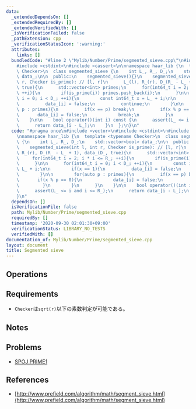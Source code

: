 ```yaml
---
data:
  _extendedDependsOn: []
  _extendedRequiredBy: []
  _extendedVerifiedWith: []
  _isVerificationFailed: false
  _pathExtension: cpp
  _verificationStatusIcon: ':warning:'
  attributes:
    links: []
  bundledCode: "#line 2 \"Mylib/Number/Prime/segmented_sieve.cpp\"\n#include <vector>\n\
    #include <cstdint>\n#include <cassert>\n\nnamespace haar_lib {\n  template <typename\
    \ Checker>\n  class segmented_sieve {\n    int L_, R_, D_;\n    std::vector<bool>\
    \ data_;\n\n  public:\n    segmented_sieve(){}\n    segmented_sieve(int l, int\
    \ r, Checker is_prime): // [l, r]\n      L_(l), R_(r), D_(R_ - L_ + 1), data_(D_,\
    \ true){\n      std::vector<int> primes;\n      for(int64_t i = 2; i * i <= R_;\
    \ ++i){\n        if(is_prime(i)) primes.push_back(i);\n      }\n\n      for(int64_t\
    \ i = 0; i < D_; ++i){\n        const int64_t x = L_ + i;\n\n        if(x == 1){\n\
    \          data_[i] = false;\n          continue;\n        }\n\n        for(auto\
    \ p : primes){\n          if(x == p) break;\n          if(x % p == 0){\n     \
    \       data_[i] = false;\n            break;\n          }\n        }\n      }\n\
    \    }\n\n    bool operator()(int i) const {\n      assert(L_ <= i and i <= R_);\n\
    \      return data_[i - L_];\n    }\n  };\n}\n"
  code: "#pragma once\n#include <vector>\n#include <cstdint>\n#include <cassert>\n\
    \nnamespace haar_lib {\n  template <typename Checker>\n  class segmented_sieve\
    \ {\n    int L_, R_, D_;\n    std::vector<bool> data_;\n\n  public:\n    segmented_sieve(){}\n\
    \    segmented_sieve(int l, int r, Checker is_prime): // [l, r]\n      L_(l),\
    \ R_(r), D_(R_ - L_ + 1), data_(D_, true){\n      std::vector<int> primes;\n \
    \     for(int64_t i = 2; i * i <= R_; ++i){\n        if(is_prime(i)) primes.push_back(i);\n\
    \      }\n\n      for(int64_t i = 0; i < D_; ++i){\n        const int64_t x =\
    \ L_ + i;\n\n        if(x == 1){\n          data_[i] = false;\n          continue;\n\
    \        }\n\n        for(auto p : primes){\n          if(x == p) break;\n   \
    \       if(x % p == 0){\n            data_[i] = false;\n            break;\n \
    \         }\n        }\n      }\n    }\n\n    bool operator()(int i) const {\n\
    \      assert(L_ <= i and i <= R_);\n      return data_[i - L_];\n    }\n  };\n\
    }\n"
  dependsOn: []
  isVerificationFile: false
  path: Mylib/Number/Prime/segmented_sieve.cpp
  requiredBy: []
  timestamp: '2020-09-30 02:01:30+09:00'
  verificationStatus: LIBRARY_NO_TESTS
  verifiedWith: []
documentation_of: Mylib/Number/Prime/segmented_sieve.cpp
layout: document
title: Segmented sieve
---
```


## Operations

## Requirements

- `Checker`は`sqrt(r)`以下の素数判定が可能である。

## Notes

## Problems

- [SPOJ PRIME1](https://www.spoj.com/problems/PRIME1/)

## References

- [http://www.prefield.com/algorithm/math/segment_sieve.html](http://www.prefield.com/algorithm/math/segment_sieve.html)
